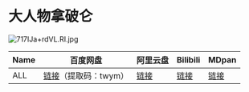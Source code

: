 # 大人物拿破仑

![717IJa+rdVL._RI_.jpg](/banner/napoleondynamite.jpg)

| Name | 百度网盘 | 阿里云盘 | Bilibili | MDpan |
| --- | --- | --- | --- | --- |
| ALL | [链接](https://pan.baidu.com/s/16xDiF3qua86c5YooDcepdA)（提取码：twym） | [链接](https://www.aliyundrive.com/s/YWGgbG7k9Bo) | [链接](https://www.bilibili.com/video/BV1Zs411b7S7) | [链接](https://mdpan.tk/%E5%A4%A7%E4%BA%BA%E7%89%A9%E6%8B%BF%E7%A0%B4%E4%BB%91) |